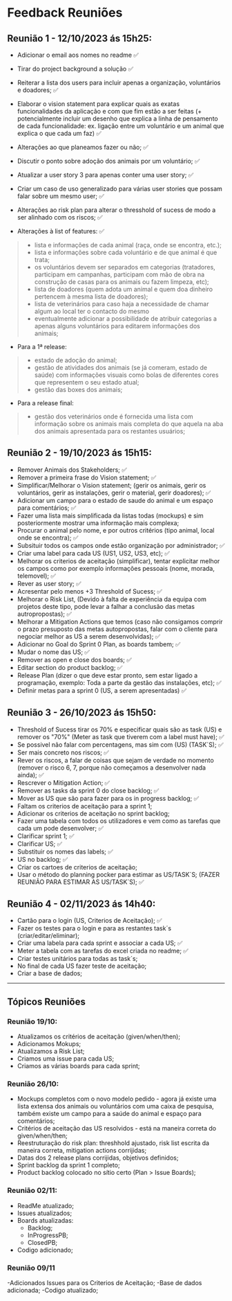 # Feedback Reuniões
## Reunião 1 - 12/10/2023 ás 15h25:
- Adicionar o email aos nomes no readme ✅
- Tirar do project background a solução ✅
- Reiterar a lista dos users para incluir apenas a organização, voluntários e doadores; ✅
- Elaborar o vision statement para explicar quais as exatas funcionalidades da aplicação e com que fim estão a ser feitas (+ potencialmente incluir um desenho que explica a linha de pensamento de cada funcionalidade: ex. ligação entre um voluntário e um animal que explica o que cada um faz) ✅
- Alterações ao que planeamos fazer ou não; ✅
- Discutir o ponto sobre adoção dos animais por um voluntário; ✅
- Atualizar a user story 3 para apenas conter uma user story; ✅
- Criar um caso de uso generalizado para várias user stories que possam falar sobre um mesmo user; ✅
- Alterações ao risk plan para alterar o thresshold of sucess de modo a ser alinhado com os riscos; ✅

- Alterações à list of features: ✅
> - lista e informações de cada animal (raça, onde se encontra, etc.);
> - lista e informações sobre cada voluntário e de que animal é que trata;
> - os voluntários devem ser separados em categorias (tratadores, participam em campanhas, participam com mão de obra na construção de casas para os animais ou fazem limpeza, etc);
> - lista de doadores (quem adota um animal e quem doa dinheiro pertencem à mesma lista de doadores);
> - lista de veterinários para caso haja a necessidade de chamar algum ao local ter o contacto do mesmo
> - eventualmente adicionar a possibilidade de atribuir categorias a apenas alguns voluntários para editarem informações dos animais;

- Para a 1ª release:
> - estado de adoção do animal;
> - gestão de atividades dos animais (se já comeram, estado de saúde) com informações visuais como bolas de diferentes cores que representem o seu estado atual;
> - gestão das boxes dos animais;

- Para a release final:
> - gestão dos veterinários onde é fornecida uma lista com informação sobre os animais mais completa do que aquela na aba dos animais apresentada para os restantes usuários;

## Reunião 2 - 19/10/2023 ás 15h15:
- Remover Animais dos Stakeholders; ✅
- Remover a primeira frase do Vision statement; ✅
- Simplificar/Melhorar o Vision statement; (gerir os animais, gerir os voluntários, gerir as instalações, gerir o material, gerir doadores); ✅
- Adicionar um campo para o estado de saude do animal e um espaço para comentários; ✅
- Fazer uma lista mais simplificada da listas todas (mockups) e sim posteriormente mostrar uma informação mais complexa; 
- Procurar o animal pelo nome, e por outros critérios (tipo animal, local onde se encontra); ✅
- Subsituir todos os campos onde estão organização por administrador; ✅
- Criar uma label para cada US (US1, US2, US3, etc); ✅
- Melhorar os criterios de aceitação (simplificar), tentar explicitar melhor os campos como por exemplo informações pessoais (nome, morada, telemovel); ✅
- Rever as user story; ✅
- Acresentar pelo menos +3 Threshold of Sucess; ✅
- Melhorar o Risk List, (Devido à falta de experiência da equipa com projetos deste tipo, pode levar a falhar a conclusão das metas autropropostas); ✅
- Melhorar a Mitigation Actions que temos (caso não consigamos comprir o prazo presuposto das metas autopropostas, falar com o cliente para negociar melhor as US a serem desenvolvidas); ✅
- Adicionar no Goal do Sprint 0 Plan, as boards tambem; ✅
- Mudar o nome das US; ✅
- Remover as open e close dos boards; ✅
- Editar section do product backlog; ✅
- Release Plan (dizer o que deve estar pronto, sem estar ligado a programação, exemplo: Toda a parte da gestão das instalações, etc); ✅
- Definir metas para a sprint 0 (US, a serem apresentadas) ✅

## Reunião 3 - 26/10/2023 ás 15h50:
- Threshold of Sucess tirar os 70% e especificar quais são as task (US) e remover os "70%" (Meter as task que tiverem com a label must have); ✅
- Se possivel não falar com percentagens, mas sim com (US) (TASK´S); ✅
- Ser mais concreto nos riscos; ✅
- Rever os riscos, a falar de coisas que sejam de verdade no momento (remover o risco 6, 7, porque não começamos a desenvolver nada ainda); ✅
- Rescrever o Mitigation Action; ✅
- Remover as tasks da sprint 0 do close backlog; ✅
- Mover as US que são para fazer para os in progress backlog; ✅
- Faltam os criterios de aceitação para a sprint 1;
- Adicionar os criterios de aceitação no sprint backlog;
- Fazer uma tabela com todos os utilizadores e vem como as tarefas que cada um pode desenvolver; ✅
- Clarificar sprint 1; ✅
- Clarificar US; ✅
- Substituir os nomes das labels; ✅
- US no backlog; ✅
- Criar os cartoes de criterios de aceitação;
- Usar o método do planning pocker para estimar as US/TASK´S; (FAZER REUNIÃO PARA ESTIMAR AS US/TASK´S); ✅

## Reunião 4 - 02/11/2023 ás 14h40:
- Cartão para o login (US, Criterios de Aceitação); ✅
- Fazer os testes para o login e para as restantes task´s (criar/editar/eliminar);
- Criar uma labela para cada sprint e associar a cada US; ✅
- Meter a tabela com as tarefas do excel criada no readme; ✅
- Criar testes unitários para todas as task´s;
- No final de cada US fazer teste de aceitação;
- Criar a base de dados;

***

## Tópicos Reuniões
### Reunião 19/10:
- Atualizamos os critérios de aceitação (given/when/then);
- Adicionamos Mokups;
- Atualizamos a Risk List;
- Criamos uma issue para cada US;
- Criamos as várias boards para cada sprint;
### Reunião 26/10:
- Mockups completos com o novo modelo pedido - agora já existe uma lista extensa dos animais ou voluntários com uma caixa de pesquisa, também existe um campo para a saúde do animal e espaço para comentários;
- Critérios de aceitação das US resolvidos - está na maneira correta do given/when/then;
- Reestruturação do risk plan: threshhold ajustado, risk list escrita da maneira correta, mitigation actions corrijidas;
- Datas dos 2 release plans corrijidas, objetivos definidos;
- Sprint backlog da sprint 1 completo;
- Product backlog colocado no sítio certo (Plan > Issue Boards);
### Reunião 02/11:
- ReadMe atualizado;
- Issues atualizados;
- Boards atualizadas:
    - Backlog;
    - InProgressPB;
    - ClosedPB;
- Codigo adicionado;

### Reunião 09/11
-Adicionados Issues para os Criterios de Aceitação;
-Base de dados adicionada;
-Codigo atualizado;


